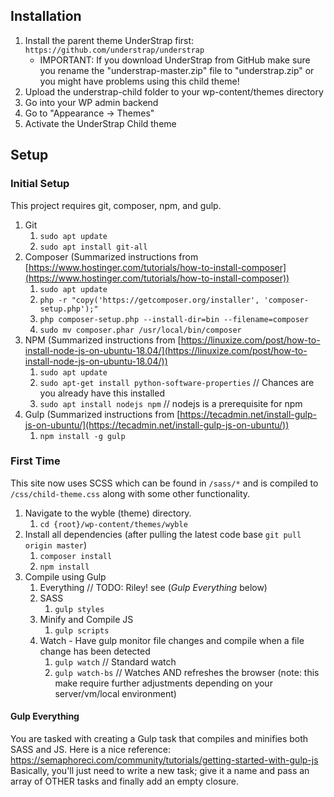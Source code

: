 
## Installation
1. Install the parent theme UnderStrap first: `https://github.com/understrap/understrap`
   - IMPORTANT: If you download UnderStrap from GitHub make sure you rename the "understrap-master.zip" file to "understrap.zip" or you might have problems using this child theme!
1. Upload the understrap-child folder to your wp-content/themes directory
1. Go into your WP admin backend 
1. Go to "Appearance -> Themes"
1. Activate the UnderStrap Child theme

## Setup

### Initial Setup
This project requires git, composer, npm, and gulp.
1. Git
    1. `sudo apt update`
    2. `sudo apt install git-all`
2. Composer (Summarized instructions from [https://www.hostinger.com/tutorials/how-to-install-composer](https://www.hostinger.com/tutorials/how-to-install-composer))
    1. `sudo apt update`
    2. `php -r "copy('https://getcomposer.org/installer', 'composer-setup.php');"`
    3. `php composer-setup.php --install-dir=bin --filename=composer`
    4. `sudo mv composer.phar /usr/local/bin/composer`
3. NPM (Summarized instructions from [https://linuxize.com/post/how-to-install-node-js-on-ubuntu-18.04/](https://linuxize.com/post/how-to-install-node-js-on-ubuntu-18.04/))
    1. `sudo apt update`
    2. `sudo apt-get install python-software-properties` // Chances are you already have this installed 
    3. `sudo apt install nodejs npm` // nodejs is a prerequisite for npm
4. Gulp (Summarized instructions from [https://tecadmin.net/install-gulp-js-on-ubuntu/](https://tecadmin.net/install-gulp-js-on-ubuntu/))
    1.  `npm install -g gulp`
    
### First Time    
This site now uses SCSS which can be found in `/sass/*` and is compiled to `/css/child-theme.css` along with some other functionality.

1. Navigate to the wyble (theme) directory.
    1. `cd {root}/wp-content/themes/wyble`
2. Install all dependencies (after pulling the latest code base `git pull origin master`)
    1. `composer install`
    2. `npm install`
3. Compile using Gulp
    1. Everything
        // TODO: Riley! see (*Gulp Everything* below)
    2. SASS    
        1. `gulp styles`
    3. Minify and Compile JS
        1. `gulp scripts`
    4. Watch - Have gulp monitor file changes and compile when a file change has been detected
        1. `gulp watch` // Standard watch
        2. `gulp watch-bs` // Watches AND refreshes the browser (note: this make require further adjustments depending on your server/vm/local environment)


#### Gulp Everything
You are tasked with creating a Gulp task that compiles and minifies both SASS and JS.
Here is a nice reference: https://semaphoreci.com/community/tutorials/getting-started-with-gulp-js
Basically, you'll just need to write a new task; give it a name and pass an array of OTHER tasks and finally add an empty closure.